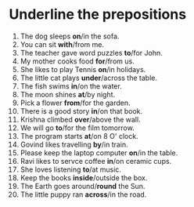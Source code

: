 # Underline the prepositions

1. The dog sleeps **on**/in the sofa.
2. You can sit **with**/from me.
3. The teacher gave word puzzles **to**/for John.
4. My mother cooks food **for**/from us.
5. She likes to play Tennis **on**/in holidays.
6. The little cat plays **under**/across the table.
7. The fish swims **in**/on the water.
8. The moon shines **at**/by night.
9. Pick a flower **from**/for the garden. 
10. There is a good story **in**/on that book.
11. Krishna climbed **over**/above the wall.
12. We will go **to**/for the film tomorrow.
13. The program starts **at**/on 8 O' clock.
14. Govind likes travelling **by**/in train.
15. Please keep the laptop computer **on**/in the table.
16. Ravi likes to servce coffee **in**/on ceramic cups.
17. She loves listening **to**/at music.
18. Keep the books **inside**/outside the box.
19. The Earth goes around/**round** the Sun.
20. The little puppy ran **across**/in the road.
